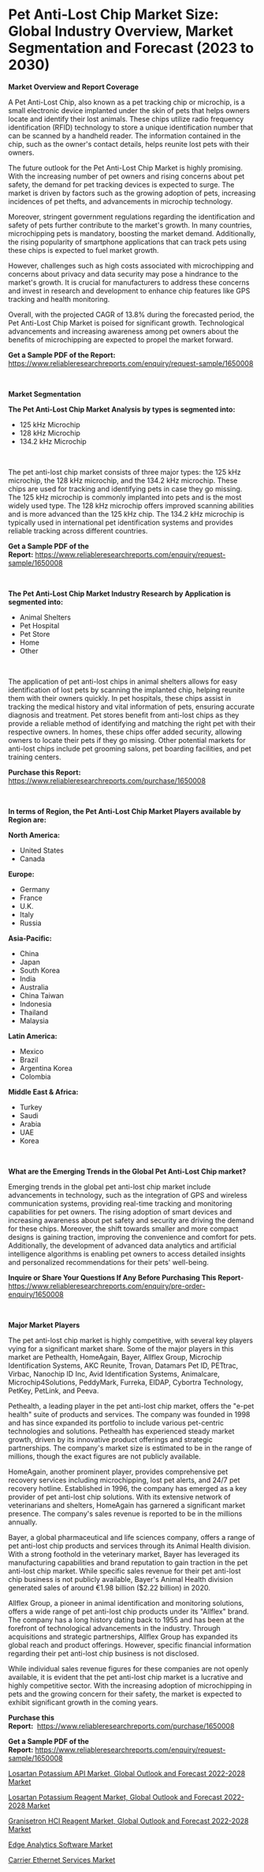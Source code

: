 <p><h1>Pet Anti-Lost Chip Market Size: Global Industry Overview, Market Segmentation and Forecast (2023 to 2030)</h1></p><p><strong>Market Overview and Report Coverage</strong></p>
<p><p>A Pet Anti-Lost Chip, also known as a pet tracking chip or microchip, is a small electronic device implanted under the skin of pets that helps owners locate and identify their lost animals. These chips utilize radio frequency identification (RFID) technology to store a unique identification number that can be scanned by a handheld reader. The information contained in the chip, such as the owner's contact details, helps reunite lost pets with their owners.</p><p>The future outlook for the Pet Anti-Lost Chip Market is highly promising. With the increasing number of pet owners and rising concerns about pet safety, the demand for pet tracking devices is expected to surge. The market is driven by factors such as the growing adoption of pets, increasing incidences of pet thefts, and advancements in microchip technology.</p><p>Moreover, stringent government regulations regarding the identification and safety of pets further contribute to the market's growth. In many countries, microchipping pets is mandatory, boosting the market demand. Additionally, the rising popularity of smartphone applications that can track pets using these chips is expected to fuel market growth.</p><p>However, challenges such as high costs associated with microchipping and concerns about privacy and data security may pose a hindrance to the market's growth. It is crucial for manufacturers to address these concerns and invest in research and development to enhance chip features like GPS tracking and health monitoring.</p><p>Overall, with the projected CAGR of 13.8% during the forecasted period, the Pet Anti-Lost Chip Market is poised for significant growth. Technological advancements and increasing awareness among pet owners about the benefits of microchipping are expected to propel the market forward.</p></p>
<p><strong>Get a Sample PDF of the Report:</strong> <a href="https://www.reliableresearchreports.com/enquiry/request-sample/1650008">https://www.reliableresearchreports.com/enquiry/request-sample/1650008</a></p>
<p>&nbsp;</p>
<p><strong>Market Segmentation</strong></p>
<p><strong>The Pet Anti-Lost Chip Market Analysis by types is segmented into:</strong></p>
<p><ul><li>125 kHz Microchip</li><li>128 kHz Microchip</li><li>134.2 kHz Microchip</li></ul></p>
<p>&nbsp;</p>
<p><p>The pet anti-lost chip market consists of three major types: the 125 kHz microchip, the 128 kHz microchip, and the 134.2 kHz microchip. These chips are used for tracking and identifying pets in case they go missing. The 125 kHz microchip is commonly implanted into pets and is the most widely used type. The 128 kHz microchip offers improved scanning abilities and is more advanced than the 125 kHz chip. The 134.2 kHz microchip is typically used in international pet identification systems and provides reliable tracking across different countries.</p></p>
<p><strong>Get a Sample PDF of the Report:</strong>&nbsp;<a href="https://www.reliableresearchreports.com/enquiry/request-sample/1650008">https://www.reliableresearchreports.com/enquiry/request-sample/1650008</a></p>
<p>&nbsp;</p>
<p><strong>The Pet Anti-Lost Chip Market Industry Research by Application is segmented into:</strong></p>
<p><ul><li>Animal Shelters</li><li>Pet Hospital</li><li>Pet Store</li><li>Home</li><li>Other</li></ul></p>
<p>&nbsp;</p>
<p><p>The application of pet anti-lost chips in animal shelters allows for easy identification of lost pets by scanning the implanted chip, helping reunite them with their owners quickly. In pet hospitals, these chips assist in tracking the medical history and vital information of pets, ensuring accurate diagnosis and treatment. Pet stores benefit from anti-lost chips as they provide a reliable method of identifying and matching the right pet with their respective owners. In homes, these chips offer added security, allowing owners to locate their pets if they go missing. Other potential markets for anti-lost chips include pet grooming salons, pet boarding facilities, and pet training centers.</p></p>
<p><strong>Purchase this Report:</strong>&nbsp; <a href="https://www.reliableresearchreports.com/purchase/1650008">https://www.reliableresearchreports.com/purchase/1650008</a></p>
<p>&nbsp;</p>
<p><strong>In terms of Region, the Pet Anti-Lost Chip Market Players available by Region are:</strong></p>
<p>
    <p> <strong> North America: </strong>
        <ul>
            <li>United States</li>
            <li>Canada</li>
        </ul>
        </p> 
    <p> <strong> Europe: </strong>
        <ul>
            <li>Germany</li>
            <li>France</li>
            <li>U.K.</li>
            <li>Italy</li>
            <li>Russia</li>
        </ul>
        </p> 
    <p> <strong> Asia-Pacific: </strong>
        <ul>
            <li>China</li>
            <li>Japan</li>
            <li>South Korea</li>
            <li>India</li>
            <li>Australia</li>
            <li>China Taiwan</li>
            <li>Indonesia</li>
            <li>Thailand</li>
            <li>Malaysia</li>
        </ul>
        </p> 
    <p> <strong> Latin America: </strong>
        <ul>
            <li>Mexico</li>
            <li>Brazil</li>
            <li>Argentina Korea</li>
            <li>Colombia</li>
        </ul>
        </p> 
    <p> <strong> Middle East & Africa: </strong>
        <ul>
            <li>Turkey</li>
            <li>Saudi</li>
            <li>Arabia</li>
            <li>UAE</li>
            <li>Korea</li>
        </ul>
    </p>
    </p>
<p>&nbsp;</p>
<p><strong>What are the Emerging Trends in the Global Pet Anti-Lost Chip market?</strong></p>
<p><p>Emerging trends in the global pet anti-lost chip market include advancements in technology, such as the integration of GPS and wireless communication systems, providing real-time tracking and monitoring capabilities for pet owners. The rising adoption of smart devices and increasing awareness about pet safety and security are driving the demand for these chips. Moreover, the shift towards smaller and more compact designs is gaining traction, improving the convenience and comfort for pets. Additionally, the development of advanced data analytics and artificial intelligence algorithms is enabling pet owners to access detailed insights and personalized recommendations for their pets' well-being.</p></p>
<p><strong>Inquire or Share Your Questions If Any Before Purchasing This Report</strong>- <a href="https://www.reliableresearchreports.com/enquiry/pre-order-enquiry/1650008">https://www.reliableresearchreports.com/enquiry/pre-order-enquiry/1650008</a></p>
<p>&nbsp;</p>
<p><strong>Major Market Players</strong></p>
<p><p>The pet anti-lost chip market is highly competitive, with several key players vying for a significant market share. Some of the major players in this market are Pethealth, HomeAgain, Bayer, Allflex Group, Microchip Identification Systems, AKC Reunite, Trovan, Datamars Pet ID, PETtrac, Virbac, Nanochip ID Inc, Avid Identification Systems, Animalcare, Microchip4Solutions, PeddyMark, Furreka, EIDAP, Cybortra Technology, PetKey, PetLink, and Peeva.</p><p>Pethealth, a leading player in the pet anti-lost chip market, offers the "e-pet health" suite of products and services. The company was founded in 1998 and has since expanded its portfolio to include various pet-centric technologies and solutions. Pethealth has experienced steady market growth, driven by its innovative product offerings and strategic partnerships. The company's market size is estimated to be in the range of millions, though the exact figures are not publicly available.</p><p>HomeAgain, another prominent player, provides comprehensive pet recovery services including microchipping, lost pet alerts, and 24/7 pet recovery hotline. Established in 1996, the company has emerged as a key provider of pet anti-lost chip solutions. With its extensive network of veterinarians and shelters, HomeAgain has garnered a significant market presence. The company's sales revenue is reported to be in the millions annually.</p><p>Bayer, a global pharmaceutical and life sciences company, offers a range of pet anti-lost chip products and services through its Animal Health division. With a strong foothold in the veterinary market, Bayer has leveraged its manufacturing capabilities and brand reputation to gain traction in the pet anti-lost chip market. While specific sales revenue for their pet anti-lost chip business is not publicly available, Bayer's Animal Health division generated sales of around €1.98 billion ($2.22 billion) in 2020.</p><p>Allflex Group, a pioneer in animal identification and monitoring solutions, offers a wide range of pet anti-lost chip products under its "Allflex" brand. The company has a long history dating back to 1955 and has been at the forefront of technological advancements in the industry. Through acquisitions and strategic partnerships, Allflex Group has expanded its global reach and product offerings. However, specific financial information regarding their pet anti-lost chip business is not disclosed.</p><p>While individual sales revenue figures for these companies are not openly available, it is evident that the pet anti-lost chip market is a lucrative and highly competitive sector. With the increasing adoption of microchipping in pets and the growing concern for their safety, the market is expected to exhibit significant growth in the coming years.</p></p>
<p><strong>Purchase this Report:</strong>&nbsp;&nbsp;<a href="https://www.reliableresearchreports.com/purchase/1650008">https://www.reliableresearchreports.com/purchase/1650008</a></p>
<p></p>
<p><strong>Get a Sample PDF of the Report:</strong>&nbsp;<a href="https://www.reliableresearchreports.com/enquiry/request-sample/1650008">https://www.reliableresearchreports.com/enquiry/request-sample/1650008</a></p>
<p><p><a href="https://www.linkedin.com/pulse/losartan-potassium-api-market-global-outlook-forecast-2022-2028/">Losartan Potassium API Market, Global Outlook and Forecast 2022-2028 Market</a></p><p><a href="https://www.linkedin.com/pulse/decoding-losartan-potassium-reagent-market-global-outlook/">Losartan Potassium Reagent Market, Global Outlook and Forecast 2022-2028 Market</a></p><p><a href="https://www.linkedin.com/pulse/granisetron-hcl-reagent-market-global-outlook-forecast/">Granisetron HCl Reagent Market, Global Outlook and Forecast 2022-2028 Market</a></p><p><a href="https://medium.com/@kelsitorphy644/edge-analytics-software-market-trends-and-market-analysis-forecasted-for-period-2023-2030-4df3874f7a19">Edge Analytics Software Market</a></p><p><a href="https://medium.com/@dougschmidt645/carrier-ethernet-services-market-furnishes-information-on-market-share-market-trends-and-market-8862bf4e98f8">Carrier Ethernet Services Market</a></p></p>
